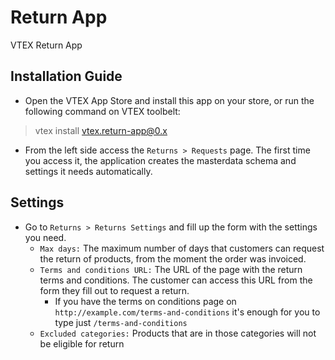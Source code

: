 # Return App

VTEX Return App

## Installation Guide

- Open the VTEX App Store and install this app on your store, or run the following command on VTEX toolbelt:

> vtex install vtex.return-app@0.x

- From the left side access the `Returns > Requests` page. The first time you access it, the application creates the masterdata schema and settings it needs automatically.

## Settings

- Go to `Returns > Returns Settings` and fill up the form with the settings you need.
    - `Max days:` The maximum number of days that customers can request the return of products, from the moment the order was invoiced.
    - `Terms and conditions URL:` The URL of the page with the return terms and conditions. The customer can access this URL from the form they fill out to request a return.
        - If you have the terms on conditions page on `http://example.com/terms-and-conditions` it's enough for you to type just `/terms-and-conditions`
    - `Excluded categories:` Products that are in those categories will not be eligible for return
